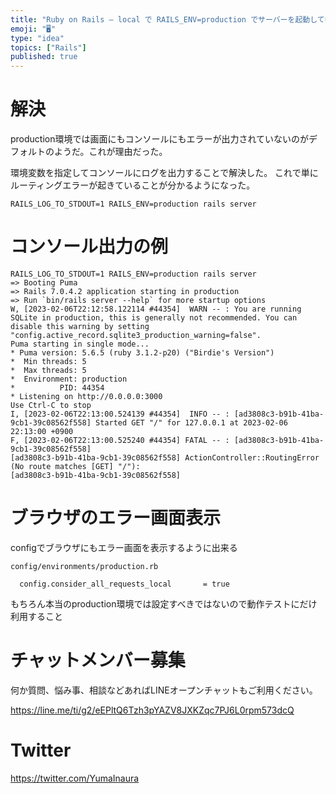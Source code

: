 ```yaml
---
title: "Ruby on Rails – local で RAILS_ENV=production でサーバーを起動してもつながらない場合 (コンソー"
emoji: "🖥"
type: "idea"
topics: ["Rails"]
published: true
---
```



# 解決

production環境では画面にもコンソールにもエラーが出力されていないのがデフォルトのようだ。これが理由だった。

環境変数を指定してコンソールにログを出力することで解決した。
これで単にルーティングエラーが起きていることが分かるようになった。

```
RAILS_LOG_TO_STDOUT=1 RAILS_ENV=production rails server
```

# コンソール出力の例


```
RAILS_LOG_TO_STDOUT=1 RAILS_ENV=production rails server
=> Booting Puma
=> Rails 7.0.4.2 application starting in production
=> Run `bin/rails server --help` for more startup options
W, [2023-02-06T22:12:58.122114 #44354]  WARN -- : You are running SQLite in production, this is generally not recommended. You can disable this warning by setting "config.active_record.sqlite3_production_warning=false".
Puma starting in single mode...
* Puma version: 5.6.5 (ruby 3.1.2-p20) ("Birdie's Version")
*  Min threads: 5
*  Max threads: 5
*  Environment: production
*          PID: 44354
* Listening on http://0.0.0.0:3000
Use Ctrl-C to stop
I, [2023-02-06T22:13:00.524139 #44354]  INFO -- : [ad3808c3-b91b-41ba-9cb1-39c08562f558] Started GET "/" for 127.0.0.1 at 2023-02-06 22:13:00 +0900
F, [2023-02-06T22:13:00.525240 #44354] FATAL -- : [ad3808c3-b91b-41ba-9cb1-39c08562f558]
[ad3808c3-b91b-41ba-9cb1-39c08562f558] ActionController::RoutingError (No route matches [GET] "/"):
[ad3808c3-b91b-41ba-9cb1-39c08562f558]
```

# ブラウザのエラー画面表示

configでブラウザにもエラー画面を表示するように出来る

`config/environments/production.rb`

```
  config.consider_all_requests_local       = true
```

もちろん本当のproduction環境では設定すべきではないので動作テストにだけ利用すること


# チャットメンバー募集


何か質問、悩み事、相談などあればLINEオープンチャットもご利用ください。

https://line.me/ti/g2/eEPltQ6Tzh3pYAZV8JXKZqc7PJ6L0rpm573dcQ


# Twitter

https://twitter.com/YumaInaura

